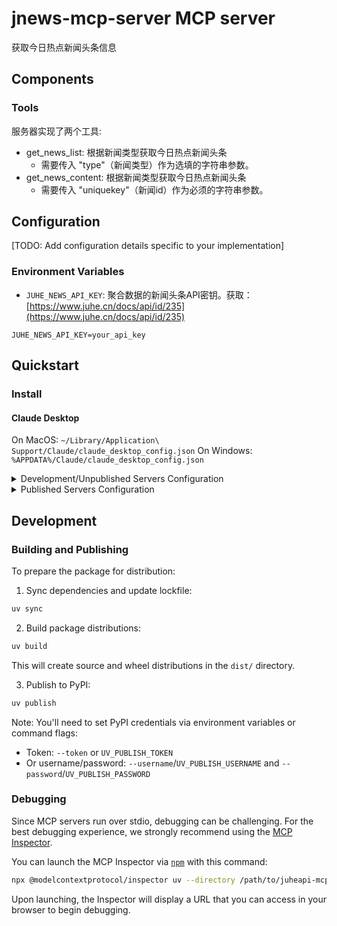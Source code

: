# jnews-mcp-server MCP server

获取今日热点新闻头条信息

## Components

### Tools

服务器实现了两个工具:
- get_news_list: 根据新闻类型获取今日热点新闻头条
  - 需要传入 "type"（新闻类型）作为选填的字符串参数。
- get_news_content: 根据新闻类型获取今日热点新闻头条
  - 需要传入 "uniquekey"（新闻id）作为必须的字符串参数。

## Configuration

[TODO: Add configuration details specific to your implementation]
### Environment Variables
- `JUHE_NEWS_API_KEY`: 聚合数据的新闻头条API密钥。获取：[https://www.juhe.cn/docs/api/id/235](https://www.juhe.cn/docs/api/id/235)
```
JUHE_NEWS_API_KEY=your_api_key
```

## Quickstart

### Install

#### Claude Desktop

On MacOS: `~/Library/Application\ Support/Claude/claude_desktop_config.json`
On Windows: `%APPDATA%/Claude/claude_desktop_config.json`

<details>
  <summary>Development/Unpublished Servers Configuration</summary>

  ```
  "mcpServers": {
    "jnews-mcp-server": {
      "command": "uv",
      "args": [
        "--directory",
        "/path/to/juheapi-mcp-server/jnews-mcp-server",
        "run",
        "jnews-mcp-server"
      ],
      "env": {
        "JUHE_NEWS_API_KEY": "your_api_key"
      }
    }
  }
  ```
</details>

<details>
  <summary>Published Servers Configuration</summary>

  ```
  "mcpServers": {
    "jnews-mcp-server": {
      "command": "uvx",
      "args": [
        "jnews-mcp-server"
      ],
      "env": {
        "JUHE_NEWS_API_KEY": "your_api_key"
      }
    }
  }
  ```
</details>

## Development

### Building and Publishing

To prepare the package for distribution:

1. Sync dependencies and update lockfile:
```bash
uv sync
```

2. Build package distributions:
```bash
uv build
```

This will create source and wheel distributions in the `dist/` directory.

3. Publish to PyPI:
```bash
uv publish
```

Note: You'll need to set PyPI credentials via environment variables or command flags:
- Token: `--token` or `UV_PUBLISH_TOKEN`
- Or username/password: `--username`/`UV_PUBLISH_USERNAME` and `--password`/`UV_PUBLISH_PASSWORD`

### Debugging

Since MCP servers run over stdio, debugging can be challenging. For the best debugging
experience, we strongly recommend using the [MCP Inspector](https://github.com/modelcontextprotocol/inspector).


You can launch the MCP Inspector via [`npm`](https://docs.npmjs.com/downloading-and-installing-node-js-and-npm) with this command:

```bash
npx @modelcontextprotocol/inspector uv --directory /path/to/juheapi-mcp-server/jnews-mcp-server run jnews-mcp-server
```


Upon launching, the Inspector will display a URL that you can access in your browser to begin debugging.